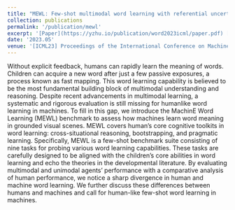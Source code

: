 ```yaml
---
title: "MEWL: Few-shot multimodal word learning with referential uncertainty"
collection: publications
permalink: '/publication/mewl'
excerpt: '[Paper](https://yzhu.io/publication/word2023icml/paper.pdf) [Repo](https://github.com/jianggy/MEWL) [Video](https://vimeo.com/843479503) [Web](https://sites.google.com/view/mewl)'
date: '2023.05' 
venue: '[ICML23] Proceedings of the International Conference on Machine Learning'
---
```


Without explicit feedback, humans can rapidly learn the meaning of words. Children can acquire a new word after just a few passive exposures, a process known as fast mapping. This word learning capability is believed to be the most fundamental building block of multimodal understanding and reasoning. Despite recent advancements in multimodal learning, a systematic and rigorous evaluation is still missing for humanlike word learning in machines. To fill in this gap, we introduce the MachinE Word Learning (MEWL) benchmark to assess how machines learn word meaning in grounded visual scenes. MEWL covers human’s core cognitive toolkits in word learning: cross-situational reasoning, bootstrapping, and pragmatic learning. Specifically, MEWL is a few-shot benchmark suite consisting of nine tasks for probing various word learning capabilities. These tasks are carefully designed to be aligned with the children’s core abilities in word learning and echo the theories in the developmental literature. By evaluating multimodal and unimodal agents’ performance with a comparative analysis of human performance, we notice a sharp divergence in human and machine word learning. We further discuss these differences between humans and machines and call for human-like few-shot word learning in machines.